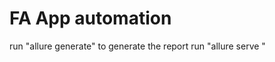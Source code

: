 FA App automation
==================

run "allure generate" to generate the report
run "allure serve <part>" 